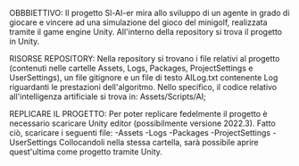 OBBBIETTIVO:
Il progetto Sl-AI-er mira allo sviluppo di un agente in grado di giocare e vincere ad una simulazione del gioco del minigolf, realizzata tramite il game engine Unity.
All'interno della repository si trova il progetto in Unity.

RISORSE REPOSITORY:
Nella repository si trovano i file relativi al progetto (contenuti nelle cartelle Assets, Logs, Packages, ProjectSettings e UserSettings), un file gitignore e un file di testo AILog.txt contenente Log riguardanti le prestazioni dell'algoritmo. Nello specifico, il codice relativo all'intelligenza artificiale si trova in: Assets/Scripts/AI;

REPLICARE IL PROGETTO:
Per poter replicare fedelmente il progetto è necessario scaricare Unity editor (possibilmente versione 2022.3). Fatto ciò, scaricare i seguenti file:
-Assets
-Logs
-Packages
-ProjectSettings
-UserSettings
Collocandoli nella stessa cartella, sarà possibile aprire quest'ultima come progetto tramite Unity.
